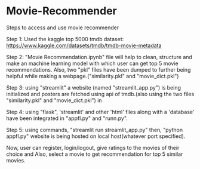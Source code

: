 # Movie-Recommender

Steps to access and use movie recommender

Step 1: Used the kaggle top 5000 tmdb dataset: https://www.kaggle.com/datasets/tmdb/tmdb-movie-metadata

Step 2: "Movie Recommendation.ipynb" file will help to clean, structure and make an machine learning model with which user can get top 5 movie recommendations.
Also, two "pkl" files have been dumped to further being helpful while making a webpage.("similarity.pkl" and "movie_dict.pkl")

Step 3: using "streamlit" a website (named "streamlit_app.py") is being initialized and posters are fetched using api of tmdb.(also using the two files "similarity.pkl" and "movie_dict.pkl") in 

Step 4: using "flask", 'streamlit' and other 'html' files along with a 'database' have been integrated in "appfl.py" and "runn.py".

Step 5: using commands, "streamlit run streamlit_app.py" then, "python appfl.py" website is being hosted on local host(whatever port specified).

Now, user can register, login/logout, give ratings to the movies of their choice and
Also, select a movie to get recommendation for top 5 similar movies.


